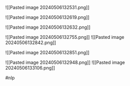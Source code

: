 ![[Pasted image 20240506132531.png]]

![[Pasted image 20240506132619.png]]

![[Pasted image 20240506132632.png]]

![[Pasted image 20240506132755.png]]
![[Pasted image 20240506132842.png]]

![[Pasted image 20240506132851.png]]

![[Pasted image 20240506132948.png]]
![[Pasted image 20240506133106.png]]


#nlp 